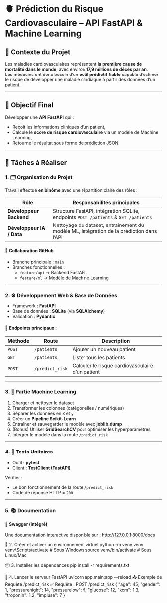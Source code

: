 # 🫀 Prédiction du Risque Cardiovasculaire – API FastAPI & Machine Learning

## 📌 Contexte du Projet
Les maladies cardiovasculaires représentent **la première cause de mortalité dans le monde**, avec environ **17,9 millions de décès par an**.  
Les médecins ont donc besoin d’un **outil prédictif fiable** capable d’estimer le risque de développer une maladie cardiaque à partir des données d’un patient.

---

## 🎯 Objectif Final
Développer une **API FastAPI** qui :
- Reçoit les informations cliniques d’un patient,
- Calcule le **score de risque cardiovasculaire** via un modèle de Machine Learning,
- Retourne le résultat sous forme de prédiction JSON.

---

## 🧩 Tâches à Réaliser

### 1. 🗂️ Organisation du Projet
Travail effectué **en binôme** avec une répartition claire des rôles :

| Rôle | Responsabilités principales |
|------|------------------------------|
| **Développeur Backend** | Structure FastAPI, intégration SQLite, endpoints `POST /patients` & `GET /patients` |
| **Développeur IA / Data** | Nettoyage du dataset, entraînement du modèle ML, intégration de la prédiction dans l’API |

#### 🔄 Collaboration GitHub
- Branche principale : `main`
- Branches fonctionnelles :
  - `feature/api` → Backend FastAPI
  - `feature/ml` → Modèle de Machine Learning

---

### 2. ⚙️ Développement Web & Base de Données

- Framework : **FastAPI**
- Base de données : **SQLite** (via **SQLAlchemy**)
- Validation : **Pydantic**

#### 🧠 Endpoints principaux :
| Méthode | Route | Description |
|----------|--------|-------------|
| `POST` | `/patients` | Ajouter un nouveau patient |
| `GET` | `/patients` | Lister tous les patients |
| `POST` | `/predict_risk` | Calculer le risque cardiovasculaire d’un patient |

---

### 3. 🤖 Partie Machine Learning

1. Charger et nettoyer le dataset  
2. Transformer les colonnes (catégorielles / numériques)  
3. Séparer les données en `X` et `y`  
4. Créer un **Pipeline Scikit-Learn**  
5. Entraîner et sauvegarder le modèle avec **joblib.dump**  
6. (Bonus) Utiliser **GridSearchCV** pour optimiser les hyperparamètres  
7. Intégrer le modèle dans la route `/predict_risk`

---

### 4. 🧪 Tests Unitaires

- Outil : **pytest**
- Client : **TestClient (FastAPI)**
  
Vérifier :
- Le bon fonctionnement de la route `/predict_risk`  
- Code de réponse HTTP = `200`

---

### 5. 📚 Documentation

#### 🧭 Swagger (intégré)
Une documentation interactive disponible sur : 
http://127.0.0.1:8000/docs

🧱 2. Créer et activer un environnement virtuel
python -m venv venv
venv\Scripts\activate      # Sous Windows
source venv/bin/activate   # Sous Linux/Mac

📦 3. Installer les dépendances
pip install -r requirements.txt

🚀 4. Lancer le serveur FastAPI
uvicorn app.main:app --reload
📤 Exemple de Requête /predict_risk
✅ Requête :
POST /predict_risk
{
  "age": 45,
  "gender": 1,
  "pressurehight": 14,
  "pressurelow": 9,
  "glucose": 12,
  "kcm": 1.3,
  "troponin": 1.2,
  "impluse": 7
}
